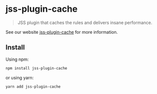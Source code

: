 # jss-plugin-cache

> JSS plugin that caches the rules and delivers insane performance.

See our website [jss-plugin-cache](https://cssinjs.org/jss-plugin-cache?v=v10.0.0-alpha.9) for more information.

## Install

Using npm:

```sh
npm install jss-plugin-cache
```

or using yarn:

```sh
yarn add jss-plugin-cache
```
